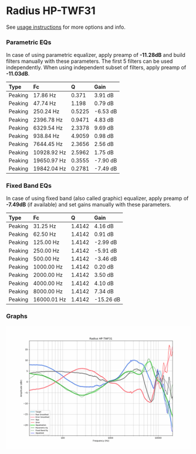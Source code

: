 # Radius HP-TWF31
See [usage instructions](https://github.com/jaakkopasanen/AutoEq#usage) for more options and info.

### Parametric EQs
In case of using parametric equalizer, apply preamp of **-11.28dB** and build filters manually
with these parameters. The first 5 filters can be used independently.
When using independent subset of filters, apply preamp of **-11.03dB**.

| Type    | Fc          |      Q | Gain     |
|:--------|:------------|:-------|:---------|
| Peaking | 17.86 Hz    | 0.371  | 3.91 dB  |
| Peaking | 47.74 Hz    | 1.198  | 0.79 dB  |
| Peaking | 250.24 Hz   | 0.5225 | -6.53 dB |
| Peaking | 2396.78 Hz  | 0.9471 | 4.83 dB  |
| Peaking | 6329.54 Hz  | 2.3378 | 9.69 dB  |
| Peaking | 938.84 Hz   | 4.9059 | 0.98 dB  |
| Peaking | 7644.45 Hz  | 2.3656 | 2.56 dB  |
| Peaking | 10928.92 Hz | 2.5962 | 1.75 dB  |
| Peaking | 19650.97 Hz | 0.3555 | -7.90 dB |
| Peaking | 19842.04 Hz | 0.2781 | -7.49 dB |

### Fixed Band EQs
In case of using fixed band (also called graphic) equalizer, apply preamp of **-7.49dB**
(if available) and set gains manually with these parameters.

| Type    | Fc          |      Q | Gain      |
|:--------|:------------|:-------|:----------|
| Peaking | 31.25 Hz    | 1.4142 | 4.16 dB   |
| Peaking | 62.50 Hz    | 1.4142 | 0.91 dB   |
| Peaking | 125.00 Hz   | 1.4142 | -2.99 dB  |
| Peaking | 250.00 Hz   | 1.4142 | -5.91 dB  |
| Peaking | 500.00 Hz   | 1.4142 | -3.46 dB  |
| Peaking | 1000.00 Hz  | 1.4142 | 0.20 dB   |
| Peaking | 2000.00 Hz  | 1.4142 | 3.50 dB   |
| Peaking | 4000.00 Hz  | 1.4142 | 4.10 dB   |
| Peaking | 8000.00 Hz  | 1.4142 | 7.34 dB   |
| Peaking | 16000.01 Hz | 1.4142 | -15.26 dB |

### Graphs
![](./Radius%20HP-TWF31.png)